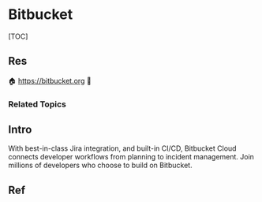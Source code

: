 # Bitbucket

[TOC]



## Res
🏠 https://bitbucket.org
🚧 


### Related Topics



## Intro
With best-in-class Jira integration, and built-in CI/CD, Bitbucket Cloud connects developer workflows from planning to incident management. Join millions of developers who choose to build on Bitbucket.



## Ref
